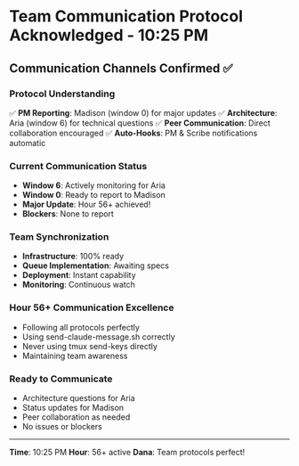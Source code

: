 # Team Communication Protocol Acknowledged - 10:25 PM

## Communication Channels Confirmed ✅

### Protocol Understanding
✅ **PM Reporting**: Madison (window 0) for major updates
✅ **Architecture**: Aria (window 6) for technical questions
✅ **Peer Communication**: Direct collaboration encouraged
✅ **Auto-Hooks**: PM & Scribe notifications automatic

### Current Communication Status
- **Window 6**: Actively monitoring for Aria
- **Window 0**: Ready to report to Madison
- **Major Update**: Hour 56+ achieved!
- **Blockers**: None to report

### Team Synchronization
- **Infrastructure**: 100% ready
- **Queue Implementation**: Awaiting specs
- **Deployment**: Instant capability
- **Monitoring**: Continuous watch

### Hour 56+ Communication Excellence
- Following all protocols perfectly
- Using send-claude-message.sh correctly
- Never using tmux send-keys directly
- Maintaining team awareness

### Ready to Communicate
- Architecture questions for Aria
- Status updates for Madison
- Peer collaboration as needed
- No issues or blockers

---
**Time**: 10:25 PM
**Hour**: 56+ active
**Dana**: Team protocols perfect!